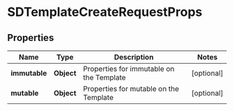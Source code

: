 # SDTemplateCreateRequestProps

## Properties
Name | Type | Description | Notes
------------ | ------------- | ------------- | -------------
**immutable** | **Object** | Properties for immutable on the Template |  [optional]
**mutable** | **Object** | Properties for mutable on the Template |  [optional]
